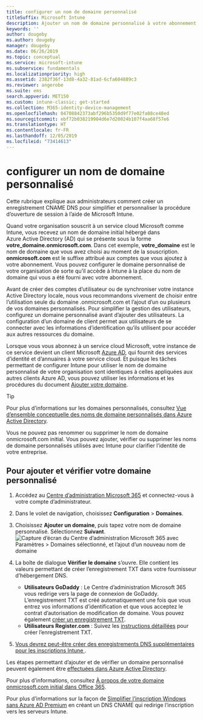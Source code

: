```yaml
---
title: configurer un nom de domaine personnalisé
titleSuffix: Microsoft Intune
description: Ajouter un nom de domaine personnalisé à votre abonnement Microsoft Intune
keywords: ''
author: dougeby
ms.author: dougeby
manager: dougeby
ms.date: 06/26/2019
ms.topic: conceptual
ms.service: microsoft-intune
ms.subservice: fundamentals
ms.localizationpriority: high
ms.assetid: 2382f36f-13d8-4a32-81ad-6cfa604889c3
ms.reviewer: angerobe
ms.suite: ems
search.appverid: MET150
ms.custom: intune-classic; get-started
ms.collection: M365-identity-device-management
ms.openlocfilehash: 04708842373abf296b5350d9f77e02fa08ce48ed
ms.sourcegitcommit: ebf72b038219904d6e7d20024b107f4aa68f57e6
ms.translationtype: HT
ms.contentlocale: fr-FR
ms.lasthandoff: 12/05/2019
ms.locfileid: "73414613"
---
```

# <a name="configure-a-custom-domain-name"></a>configurer un nom de domaine personnalisé

Cette rubrique explique aux administrateurs comment créer un enregistrement CNAME DNS pour simplifier et personnaliser la procédure d’ouverture de session à l’aide de Microsoft Intune.

Quand votre organisation souscrit à un service cloud Microsoft comme Intune, vous recevez un nom de domaine initial hébergé dans Azure Active Directory (AD) qui se présente sous la forme **votre_domaine.onmicrosoft.com**. Dans cet exemple, **votre_domaine** est le nom de domaine que vous avez choisi au moment de la souscription. **onmicrosoft.com** est le suffixe attribué aux comptes que vous ajoutez à votre abonnement. Vous pouvez configurer le domaine personnalisé de votre organisation de sorte qu’il accède à Intune à la place du nom de domaine qui vous a été fourni avec votre abonnement.

Avant de créer des comptes d’utilisateur ou de synchroniser votre instance Active Directory locale, nous vous recommandons vivement de choisir entre l’utilisation seule du domaine .onmicrosoft.com et l’ajout d’un ou plusieurs de vos domaines personnalisés. Pour simplifier la gestion des utilisateurs, configurez un domaine personnalisé avant d’ajouter des utilisateurs. La configuration d’un domaine de client permet aux utilisateurs de se connecter avec les informations d’identification qu’ils utilisent pour accéder aux autres ressources du domaine.

Lorsque vous vous abonnez à un service cloud Microsoft, votre instance de ce service devient un client Microsoft [Azure AD](https://technet.microsoft.com/library/jj573650.aspx#BKMK_WhatIsAnAzureADTenant), qui fournit des services d’identité et d’annuaires à votre service cloud. Et puisque les tâches permettant de configurer Intune pour utiliser le nom de domaine personnalisé de votre organisation sont identiques à celles appliquées aux autres clients Azure AD, vous pouvez utiliser les informations et les procédures du document [Ajouter votre domaine](https://azure.microsoft.com/documentation/articles/active-directory-add-domain/).

> [!TIP]
> Pour plus d’informations sur les domaines personnalisés, consultez [Vue d’ensemble conceptuelle des noms de domaine personnalisés dans Azure Active Directory](https://azure.microsoft.com/documentation/articles/active-directory-add-domain-concepts/).

Vous ne pouvez pas renommer ou supprimer le nom de domaine onmicrosoft.com initial. Vous pouvez ajouter, vérifier ou supprimer les noms de domaine personnalisés utilisés avec Intune pour clarifier l’identité de votre entreprise.

## <a name="to-add-and-verify-your-custom-domain"></a>Pour ajouter et vérifier votre domaine personnalisé

1. Accédez au [Centre d’administration Microsoft 365](https://admin.microsoft.com/) et connectez-vous à votre compte d’administrateur.

2. Dans le volet de navigation, choisissez **Configuration** &gt; **Domaines**.

3. Choisissez **Ajouter un domaine**, puis tapez votre nom de domaine personnalisé. Sélectionnez **Suivant**.
   ![Capture d’écran du Centre d’administration Microsoft 365 avec Paramètres > Domaines sélectionné, et l’ajout d’un nouveau nom de domaine](./media/custom-domain-name-configure/domain-custom-add.png)
4. La boîte de dialogue **Vérifier le domaine** s’ouvre. Elle contient les valeurs permettant de créer l’enregistrement TXT dans votre fournisseur d’hébergement DNS.
    - **Utilisateurs GoDaddy** : Le Centre d’administration Microsoft 365 vous redirige vers la page de connexion de GoDaddy. L’enregistrement TXT est créé automatiquement une fois que vous entrez vos informations d’identification et que vous acceptez le contrat d’autorisation de modification de domaine. Vous pouvez également [créer un enregistrement TXT](https://support.office.com/article/Create-DNS-records-at-GoDaddy-for-Office-365-f40a9185-b6d5-4a80-bb31-aa3bb0cab48a).
    - **Utilisateurs Register.com** : Suivez les [instructions détaillées](https://support.office.com/article/Create-DNS-records-at-Register-com-for-Office-365-55bd8c38-3316-48ae-a368-4959b2c1684e#BKMK_verify) pour créer l’enregistrement TXT.
5. [Vous devrez peut-être créer des enregistrements DNS supplémentaires pour les inscriptions Intune ](../enrollment/windows-enroll.md#simplify-windows-enrollment-without-azure-ad-premium).

Les étapes permettant d’ajouter et de vérifier un domaine personnalisé peuvent également être [effectuées dans Azure Active Directory](https://azure.microsoft.com/documentation/articles/active-directory-add-domain/).

Pour plus d’informations, consultez [À propos de votre domaine onmicrosoft.com initial dans Office 365](https://support.office.com/article/About-your-initial-onmicrosoft-com-domain-in-Office-365-B9FC3018-8844-43F3-8DB1-1B3A8E9CFD5A).

Pour plus d’informations sur la façon de [Simplifier l’inscription Windows sans Azure AD Premium](../enrollment/windows-enroll.md#simplify-windows-enrollment-without-azure-ad-premium) en créant un DNS CNAME qui redirige l’inscription vers les serveurs Intune.
